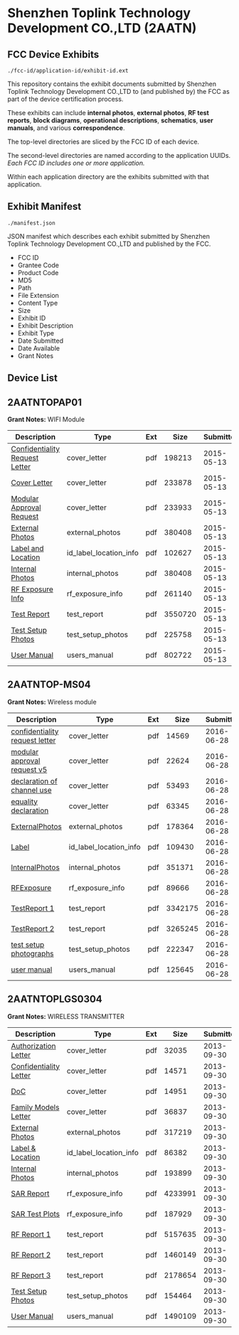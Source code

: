 # Shenzhen Toplink Technology Development CO.,LTD (2AATN)
## FCC Device Exhibits

```
./fcc-id/application-id/exhibit-id.ext
```

This repository contains the exhibit documents submitted by Shenzhen Toplink Technology Development CO.,LTD to (and published by) the FCC as part of the device certification process.

These exhibits can include **internal photos**, **external photos**, **RF test reports**, **block diagrams**, **operational descriptions**, **schematics**, **user manuals**, and various **correspondence**.

The top-level directories are sliced by the FCC ID of each device.

The second-level directories are named according to the application UUIDs. *Each FCC ID includes one or more application.*

Within each application directory are the exhibits submitted with that application. 

## Exhibit Manifest

```
./manifest.json
```

JSON manifest which describes each exhibit submitted by Shenzhen Toplink Technology Development CO.,LTD and published by the FCC.

- FCC ID
- Grantee Code
- Product Code
- MD5
- Path
- File Extension
- Content Type
- Size
- Exhibit ID
- Exhibit Description
- Exhibit Type
- Date Submitted
- Date Available
- Grant Notes

## Device List
## 2AATNTOPAP01
**Grant Notes:** WIFI Module

| Description | Type | Ext | Size | Submitted | Available |
| ----------- | ---- | --- | ---- | --------- | --------- |
| [Confidentiality Request Letter](2AATNTOPAP01/3fedc75c92ddbbb5dd707a9d646055fd/2612123.pdf) | cover_letter | pdf | 198213 | 2015-05-13 | 2015-05-13 |
| [Cover Letter](2AATNTOPAP01/3fedc75c92ddbbb5dd707a9d646055fd/2612124.pdf) | cover_letter | pdf | 233878 | 2015-05-13 | 2015-05-13 |
| [Modular Approval Request](2AATNTOPAP01/3fedc75c92ddbbb5dd707a9d646055fd/2612128.pdf) | cover_letter | pdf | 233933 | 2015-05-13 | 2015-05-13 |
| [External Photos](2AATNTOPAP01/3fedc75c92ddbbb5dd707a9d646055fd/2612125.pdf) | external_photos | pdf | 380408 | 2015-05-13 | 2015-05-13 |
| [Label and Location](2AATNTOPAP01/3fedc75c92ddbbb5dd707a9d646055fd/2612127.pdf) | id_label_location_info | pdf | 102627 | 2015-05-13 | 2015-05-13 |
| [Internal Photos](2AATNTOPAP01/3fedc75c92ddbbb5dd707a9d646055fd/2612125.pdf) | internal_photos | pdf | 380408 | 2015-05-13 | 2015-05-13 |
| [RF Exposure Info](2AATNTOPAP01/3fedc75c92ddbbb5dd707a9d646055fd/2612130.pdf) | rf_exposure_info | pdf | 261140 | 2015-05-13 | 2015-05-13 |
| [Test Report](2AATNTOPAP01/3fedc75c92ddbbb5dd707a9d646055fd/2612132.pdf) | test_report | pdf | 3550720 | 2015-05-13 | 2015-05-13 |
| [Test Setup Photos](2AATNTOPAP01/3fedc75c92ddbbb5dd707a9d646055fd/2612133.pdf) | test_setup_photos | pdf | 225758 | 2015-05-13 | 2015-05-13 |
| [User Manual](2AATNTOPAP01/3fedc75c92ddbbb5dd707a9d646055fd/2612134.pdf) | users_manual | pdf | 802722 | 2015-05-13 | 2015-05-13 |
## 2AATNTOP-MS04
**Grant Notes:** Wireless module

| Description | Type | Ext | Size | Submitted | Available |
| ----------- | ---- | --- | ---- | --------- | --------- |
| [confidentiality request letter](2AATNTOP-MS04/5f8909b66cf3ee0115ec374f9fc892d2/3042666.pdf) | cover_letter | pdf | 14569 | 2016-06-28 | 2016-06-28 |
| [modular approval request v5](2AATNTOP-MS04/5f8909b66cf3ee0115ec374f9fc892d2/3042668.pdf) | cover_letter | pdf | 22624 | 2016-06-28 | 2016-06-28 |
| [declaration of channel use](2AATNTOP-MS04/5f8909b66cf3ee0115ec374f9fc892d2/3042670.pdf) | cover_letter | pdf | 53493 | 2016-06-28 | 2016-06-28 |
| [equality declaration](2AATNTOP-MS04/5f8909b66cf3ee0115ec374f9fc892d2/3042671.pdf) | cover_letter | pdf | 63345 | 2016-06-28 | 2016-06-28 |
| [ExternalPhotos](2AATNTOP-MS04/5f8909b66cf3ee0115ec374f9fc892d2/3042664.pdf) | external_photos | pdf | 178364 | 2016-06-28 | 2016-06-28 |
| [Label](2AATNTOP-MS04/5f8909b66cf3ee0115ec374f9fc892d2/3042663.pdf) | id_label_location_info | pdf | 109430 | 2016-06-28 | 2016-06-28 |
| [InternalPhotos](2AATNTOP-MS04/5f8909b66cf3ee0115ec374f9fc892d2/3042674.pdf) | internal_photos | pdf | 351371 | 2016-06-28 | 2016-06-28 |
| [RFExposure](2AATNTOP-MS04/5f8909b66cf3ee0115ec374f9fc892d2/3042667.pdf) | rf_exposure_info | pdf | 89666 | 2016-06-28 | 2016-06-28 |
| [TestReport 1](2AATNTOP-MS04/5f8909b66cf3ee0115ec374f9fc892d2/3042660.pdf) | test_report | pdf | 3342175 | 2016-06-28 | 2016-06-28 |
| [TestReport 2](2AATNTOP-MS04/5f8909b66cf3ee0115ec374f9fc892d2/3042661.pdf) | test_report | pdf | 3265245 | 2016-06-28 | 2016-06-28 |
| [test setup photographs](2AATNTOP-MS04/5f8909b66cf3ee0115ec374f9fc892d2/3042672.pdf) | test_setup_photos | pdf | 222347 | 2016-06-28 | 2016-06-28 |
| [user manual](2AATNTOP-MS04/5f8909b66cf3ee0115ec374f9fc892d2/3042669.pdf) | users_manual | pdf | 125645 | 2016-06-28 | 2016-06-28 |
## 2AATNTOPLGS0304
**Grant Notes:** WIRELESS TRANSMITTER

| Description | Type | Ext | Size | Submitted | Available |
| ----------- | ---- | --- | ---- | --------- | --------- |
| [Authorization Letter](2AATNTOPLGS0304/763b572fd1f1809f682518f9c5d3a515/2088618.pdf) | cover_letter | pdf | 32035 | 2013-09-30 | 2013-09-30 |
| [Confidentiality Letter](2AATNTOPLGS0304/763b572fd1f1809f682518f9c5d3a515/2088619.pdf) | cover_letter | pdf | 14571 | 2013-09-30 | 2013-09-30 |
| [DoC](2AATNTOPLGS0304/763b572fd1f1809f682518f9c5d3a515/2088620.pdf) | cover_letter | pdf | 14951 | 2013-09-30 | 2013-09-30 |
| [Family Models Letter](2AATNTOPLGS0304/763b572fd1f1809f682518f9c5d3a515/2088621.pdf) | cover_letter | pdf | 36837 | 2013-09-30 | 2013-09-30 |
| [External Photos](2AATNTOPLGS0304/763b572fd1f1809f682518f9c5d3a515/2088631.pdf) | external_photos | pdf | 317219 | 2013-09-30 | 2013-09-30 |
| [Label & Location](2AATNTOPLGS0304/763b572fd1f1809f682518f9c5d3a515/2088633.pdf) | id_label_location_info | pdf | 86382 | 2013-09-30 | 2013-09-30 |
| [Internal Photos](2AATNTOPLGS0304/763b572fd1f1809f682518f9c5d3a515/2088632.pdf) | internal_photos | pdf | 193899 | 2013-09-30 | 2013-09-30 |
| [SAR Report](2AATNTOPLGS0304/763b572fd1f1809f682518f9c5d3a515/2088629.pdf) | rf_exposure_info | pdf | 4233991 | 2013-09-30 | 2013-09-30 |
| [SAR Test Plots](2AATNTOPLGS0304/763b572fd1f1809f682518f9c5d3a515/2088630.pdf) | rf_exposure_info | pdf | 187929 | 2013-09-30 | 2013-09-30 |
| [RF Report 1](2AATNTOPLGS0304/763b572fd1f1809f682518f9c5d3a515/2088625.pdf) | test_report | pdf | 5157635 | 2013-09-30 | 2013-09-30 |
| [RF Report 2](2AATNTOPLGS0304/763b572fd1f1809f682518f9c5d3a515/2088626.pdf) | test_report | pdf | 1460149 | 2013-09-30 | 2013-09-30 |
| [RF Report 3](2AATNTOPLGS0304/763b572fd1f1809f682518f9c5d3a515/2088627.pdf) | test_report | pdf | 2178654 | 2013-09-30 | 2013-09-30 |
| [Test Setup Photos](2AATNTOPLGS0304/763b572fd1f1809f682518f9c5d3a515/2088628.pdf) | test_setup_photos | pdf | 154464 | 2013-09-30 | 2013-09-30 |
| [User Manual](2AATNTOPLGS0304/763b572fd1f1809f682518f9c5d3a515/2088634.pdf) | users_manual | pdf | 1490109 | 2013-09-30 | 2013-09-30 |
